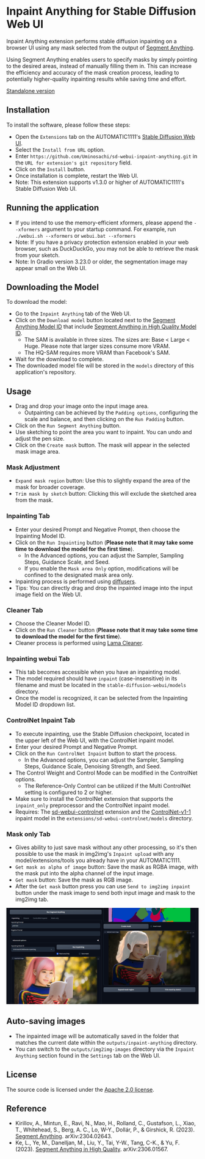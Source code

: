 # Inpaint Anything for Stable Diffusion Web UI

Inpaint Anything extension performs stable diffusion inpainting on a browser UI using any mask selected from the output of [Segment Anything](https://github.com/facebookresearch/segment-anything).


Using Segment Anything enables users to specify masks by simply pointing to the desired areas, instead of manually filling them in. This can increase the efficiency and accuracy of the mask creation process, leading to potentially higher-quality inpainting results while saving time and effort.

[Standalone version](https://github.com/Uminosachi/inpaint-anything)

## Installation

To install the software, please follow these steps:

* Open the `Extensions` tab on the AUTOMATIC1111's [Stable Diffusion Web UI](https://github.com/AUTOMATIC1111/stable-diffusion-webui.git).
* Select the `Install from URL` option.
* Enter `https://github.com/Uminosachi/sd-webui-inpaint-anything.git` in the `URL for extension's git repository` field.
* Click on the `Install` button.
* Once installation is complete, restart the Web UI.
* Note: This extension supports v1.3.0 or higher of AUTOMATIC1111's Stable Diffusion Web UI.

## Running the application

* If you intend to use the memory-efficient xformers, please append the `--xformers` argument to your startup command. For example, run `./webui.sh --xformers` or `webui.bat --xformers`
* Note: If you have a privacy protection extension enabled in your web browser, such as DuckDuckGo, you may not be able to retrieve the mask from your sketch.
* Note: In Gradio version 3.23.0 or older, the segmentation image may appear small on the Web UI.

## Downloading the Model

To download the model:

* Go to the `Inpaint Anything` tab of the Web UI.
* Click on the `Download model` button located next to the [Segment Anything Model ID](https://github.com/facebookresearch/segment-anything#model-checkpoints) that include [Segment Anything in High Quality Model ID](https://github.com/SysCV/sam-hq).
  * The SAM is available in three sizes. The sizes are: Base < Large < Huge. Please note that larger sizes consume more VRAM.
  * The HQ-SAM requires more VRAM than Facebook's SAM.
* Wait for the download to complete.
* The downloaded model file will be stored in the `models` directory of this application's repository.

## Usage

* Drag and drop your image onto the input image area.
  * Outpainting can be achieved by the `Padding options`, configuring the scale and balance, and then clicking on the `Run Padding` button.
* Click on the `Run Segment Anything` button.
* Use sketching to point the area you want to inpaint. You can undo and adjust the pen size.
* Click on the `Create mask` button. The mask will appear in the selected mask image area.

### Mask Adjustment

* `Expand mask region` button: Use this to slightly expand the area of the mask for broader coverage.
* `Trim mask by sketch` button: Clicking this will exclude the sketched area from the mask.

### Inpainting Tab

* Enter your desired Prompt and Negative Prompt, then choose the Inpainting Model ID.
* Click on the `Run Inpainting` button (**Please note that it may take some time to download the model for the first time**).
  * In the Advanced options, you can adjust the Sampler, Sampling Steps, Guidance Scale, and Seed.
  * If you enable the `Mask area Only` option, modifications will be confined to the designated mask area only.
* Inpainting process is performed using [diffusers](https://github.com/huggingface/diffusers).
* Tips: You can directly drag and drop the inpainted image into the input image field on the Web UI.

### Cleaner Tab

* Choose the Cleaner Model ID.
* Click on the `Run Cleaner` button (**Please note that it may take some time to download the model for the first time**).
* Cleaner process is performed using [Lama Cleaner](https://github.com/Sanster/lama-cleaner).

### Inpainting webui Tab

* This tab becomes accessible when you have an inpainting model.
* The model required should have `inpaint` (case-insensitive) in its filename and must be located in the `stable-diffusion-webui/models` directory.
* Once the model is recognized, it can be selected from the Inpainting Model ID dropdown list.

### ControlNet Inpaint Tab

* To execute inpainting, use the Stable Diffusion checkpoint, located in the upper left of the Web UI, with the ControlNet inpaint model.
* Enter your desired Prompt and Negative Prompt.
* Click on the `Run ControlNet Inpaint` button to start the process.
  * In the Advanced options, you can adjust the Sampler, Sampling Steps, Guidance Scale, Denoising Strength, and Seed.
* The Control Weight and Control Mode can be modified in the ControlNet options.
  * The Reference-Only Control can be utilized if the Multi ControlNet setting is configured to 2 or higher.
* Make sure to install the ControlNet extension that supports the `inpaint_only` preprocessor and the ControlNet inpaint model.
* Requires: The [sd-webui-controlnet](https://github.com/Mikubill/sd-webui-controlnet) extension and the [ControlNet-v1-1](https://huggingface.co/lllyasviel/ControlNet-v1-1) inpaint model in the `extensions/sd-webui-controlnet/models` directory.

### Mask only Tab

* Gives ability to just save mask without any other processing, so it's then possible to use the mask in img2img's `Inpaint upload` with any model/extensions/tools you already have in your AUTOMATIC1111.
* `Get mask as alpha of image` button: Save the mask as RGBA image, with the mask put into the alpha channel of the input image.
* `Get mask` button: Save the mask as RGB image.
* After the `Get mask` button press you can use `Send to img2img inpaint` button under the mask image to send both input image and mask to the img2img tab.

![UI image](images/inpaint_anything_ui_image_1.png)

## Auto-saving images

* The inpainted image will be automatically saved in the folder that matches the current date within the `outputs/inpaint-anything` directory.
* You can switch to the `outputs/img2img-images` directory via the `Inpaint Anything` section found in the `Settings` tab on the Web UI.

## License

The source code is licensed under the [Apache 2.0 license](LICENSE).

## Reference

* Kirillov, A., Mintun, E., Ravi, N., Mao, H., Rolland, C., Gustafson, L., Xiao, T., Whitehead, S., Berg, A. C., Lo, W-Y., Dollár, P., & Girshick, R. (2023). [Segment Anything](https://arxiv.org/abs/2304.02643). arXiv:2304.02643.
* Ke, L., Ye, M., Danelljan, M., Liu, Y., Tai, Y-W., Tang, C-K., & Yu, F. (2023). [Segment Anything in High Quality](https://arxiv.org/abs/2306.01567). arXiv:2306.01567.